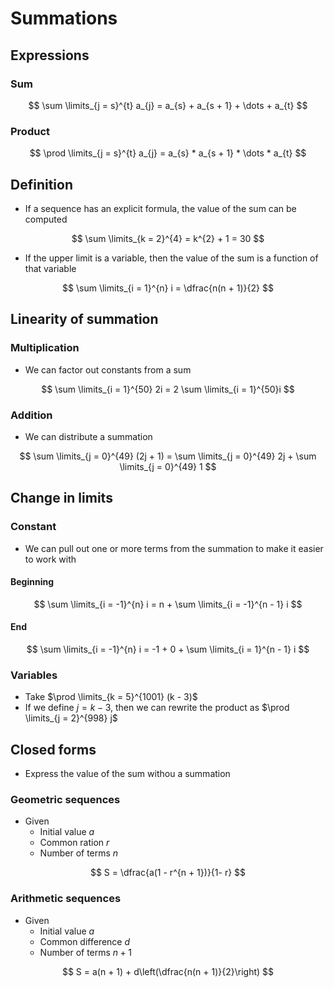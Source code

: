 # Summations

## Expressions

### Sum

$$
    \sum \limits_{j = s}^{t} a_{j} = a_{s} + a_{s + 1} + \dots + a_{t}
$$

### Product

$$
    \prod \limits_{j = s}^{t} a_{j} = a_{s} * a_{s + 1} * \dots * a_{t}
$$

## Definition

- If a sequence has an explicit formula, the value of the sum can be computed

$$
    \sum \limits_{k = 2}^{4} = k^{2} + 1 = 30
$$

- If the upper limit is a variable, then the value of the sum is a function of that variable

$$
    \sum \limits_{i = 1}^{n} i = \dfrac{n(n + 1)}{2}
$$

## Linearity of summation

### Multiplication

- We can factor out constants from a sum

$$
    \sum \limits_{i = 1}^{50} 2i = 2 \sum \limits_{i = 1}^{50}i
$$

### Addition

- We can distribute a summation

$$
    \sum \limits_{j = 0}^{49} (2j + 1) = 
    \sum \limits_{j = 0}^{49} 2j + 
    \sum \limits_{j = 0}^{49} 1
$$

## Change in limits

### Constant

- We can pull out one or more terms from the summation to make it easier to work with

#### Beginning

$$
    \sum \limits_{i = -1}^{n} i = n + \sum \limits_{i = -1}^{n - 1} i
$$

#### End

$$
        \sum \limits_{i = -1}^{n} i = -1 + 0 + \sum \limits_{i = 1}^{n - 1} i
$$

### Variables

- Take $\prod \limits_{k = 5}^{1001} (k - 3)$
- If we define $j = k - 3$, then we can rewrite the product as $\prod \limits_{j = 2}^{998} j$

## Closed forms

- Express the value of the sum withou a summation

### Geometric sequences

- Given
    - Initial value $a$
    - Common ration $r$
    - Number of terms $n$

$$
    S = \dfrac{a(1 - r^{n + 1})}{1- r}
$$

### Arithmetic sequences

- Given
    - Initial value $a$
    - Common difference $d$
    - Number of terms $n + 1$

$$
    S = a(n + 1) + d\left(\dfrac{n(n + 1)}{2}\right)
$$
